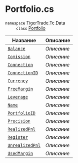 
# Portfolio.cs
`namespace` [TigerTrade.Tc](../../../TigerTrade.Tc.md).[Data](../../../TigerTrade.Tc/Data.md)  
&nbsp;&nbsp;&nbsp;&nbsp;&nbsp;&nbsp;&nbsp;&nbsp;&nbsp;`class` [Portfolio](../Portfolio.cs.md)

| Название | Описание |
| --- | --- |
| [`Balance`](./Свойства/Balance.md) | *Описание* |
| [`Comission`](./Свойства/Comission.md) | *Описание* |
| [`Connection`](./Свойства/Connection.md) | *Описание* |
| [`ConnectionID`](./Свойства/ConnectionID.md) | *Описание* |
| [`Currency`](./Свойства/Currency.md) | *Описание* |
| [`FreeMargin`](./Свойства/FreeMargin.md) | *Описание* |
| [`Leverage`](./Свойства/Leverage.md) | *Описание* |
| [`Name`](./Свойства/Name.md) | *Описание* |
| [`PortfolioID`](./Свойства/PortfolioID.md) | *Описание* |
| [`Precision`](./Свойства/Precision.md) | *Описание* |
| [`RealizedPnl`](./Свойства/RealizedPnl.md) | *Описание* |
| [`Register`](./Свойства/Register.md) | *Описание* |
| [`UnrealizedPnl`](./Свойства/UnrealizedPnl.md) | *Описание* |
| [`UsedMargin`](./Свойства/UsedMargin.md) | *Описание* |
